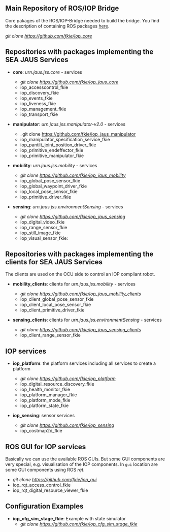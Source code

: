 ## Main Repository of ROS/IOP Bridge
Core pakages of the ROS/IOP-Bridge needed to build the bridge. You find the description of containing ROS packages [here](doc/other_packages.md).

_git clone https://github.com/fkie/iop_core_

## Repositories with packages implementing the SEA JAUS Services

- **core**: _urn.jaus.jss.core_ - services
    - _git clone https://github.com/fkie/iop_jaus_core_
    - iop_accesscontrol_fkie
    - iop_discovery_fkie
    - iop_events_fkie
    - iop_liveness_fkie
    - iop_management_fkie
    - iop_transport_fkie

- **manipulator**: _urn.jaus.jss.manipulator-v2.0_ - services
    - _git clone https://github.com/fkie/iop_jaus_manipulator
    - iop_manipulator_specification_service_fkie
    - iop_pantilt_joint_position_driver_fkie
    - iop_primitive_endeffector_fkie
    - iop_primitive_manipulator_fkie

- **mobility**: _urn.jaus.jss.mobility_ - services
    - _git clone https://github.com/fkie/iop_jaus_mobility_
    - iop_global_pose_sensor_fkie
    - iop_global_waypoint_driver_fkie
    - iop_local_pose_sensor_fkie
    - iop_primitive_driver_fkie

- **sensing**: _urn.jaus.jss.environmentSensing_ - services
    - _git clone https://github.com/fkie/iop_jaus_sensing_
    - iop_digital_video_fkie
    - iop_range_sensor_fkie
    - iop_still_image_fkie
    - iop_visual_sensor_fkie:


## Repositories with packages implementing the **clients** for SEA JAUS Services

The clients are used on the OCU side to control an IOP compliant robot.

- **mobility_clients**: clients for _urn.jaus.jss.mobility_ - services
    - _git clone https://github.com/fkie/iop_jaus_mobility_clients_
    - iop_client_global_pose_sensor_fkie
    - iop_client_local_pose_sensor_fkie
    - iop_client_primitive_driver_fkie

- **sensing_clients**: clients for _urn.jaus.jss.environmentSensing_ - services
    - _git clone https://github.com/fkie/iop_jaus_sensing_clients_
    - iop_client_range_sensor_fkie

## IOP services
- **iop_platform**: the platform services including all services to create a platform
    - _git clone https://github.com/fkie/iop_platform_
    - iop_digital_resource_discovery_fkie
    - iop_health_monitor_fkie
    - iop_platform_manager_fkie
    - iop_platform_mode_fkie
    - iop_platform_state_fkie

- **iop_sensing**: sensor services
    - _git clone https://github.com/fkie/iop_sensing_
    - iop_costmap2d_fkie

## ROS GUI for IOP services
Basically we can use the available ROS GUIs. But some GUI components are very special, e.g. visualisation of the IOP components. In `gui` location are some GUI components using ROS *rqt*.
- _git clone https://github.com/fkie/iop_gui_
- iop_rqt_access_control_fkie
- iop_rqt_digital_resource_viewer_fkie

## Configuration Examples
- **iop_cfg_sim_stage_fkie**: Example with state simulator
	- _git clone https://github.com/fkie/iop_cfg_sim_stage_fkie_

